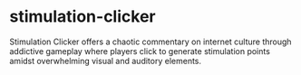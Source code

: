 # stimulation-clicker
Stimulation Clicker offers a chaotic commentary on internet culture through addictive gameplay where players click to generate stimulation points amidst overwhelming visual and auditory elements.
